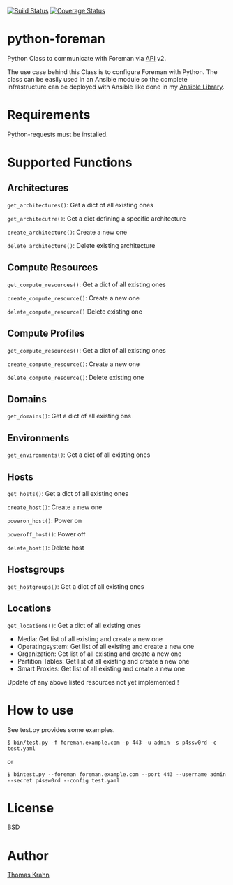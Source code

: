 [![Build Status](https://travis-ci.org/Nosmoht/python-foreman.png)](https://travis-ci.org/Nosmoht/python-foreman)
[![Coverage Status](https://coveralls.io/repos/Nosmoht/python-foreman/badge.svg)](https://coveralls.io/r/Nosmoht/python-foreman)
# python-foreman
Python Class to communicate with Foreman via [API] v2.

The use case behind this Class is to configure Foreman with Python. The class can be easily used in an Ansible module
so the complete infrastructure can be deployed with Ansible like done in my [Ansible Library].

# Requirements
Python-requests must be installed.

# Supported Functions
## Architectures
`get_architectures()`: Get a dict of all existing ones

`get_architecutre()`: Get a dict defining a specific architecture

`create_architecture()`: Create a new one

`delete_architecture()`: Delete existing architecture

## Compute Resources
`get_compute_resources()`: Get a dict of all existing ones

`create_compute_resource()`: Create a new one

`delete_compute_resource()` Delete existing one

## Compute Profiles
`get_compute_resources()`: Get a dict of all existing ones

`create_compute_resource()`: Create a new one

`delete_compute_resource()`: Delete existing one

## Domains
`get_domains()`: Get a dict of all existing ons

## Environments
`get_environments()`: Get a dict of all existing ones

## Hosts
`get_hosts()`: Get a dict of all existing ones

`create_host()`: Create a new one

`poweron_host()`: Power on

`poweroff_host()`: Power off

`delete_host()`: Delete host

## Hostsgroups
`get_hostgroups()`: Get a dict of all existing ones

## Locations
`get_locations()`: Get a dict of all existing ones

- Media: Get list of all existing and create a new one
- Operatingsystem: Get list of all existing and create a new one
- Organization: Get list of all existing and create a new one
- Partition Tables: Get list of all existing and create a new one
- Smart Proxies: Get list of all existing and create a new one

Update of any above listed resources not yet implemented !

# How to use
See test.py provides some examples.

```
$ bin/test.py -f foreman.example.com -p 443 -u admin -s p4ssw0rd -c test.yaml
```
or
```
$ bintest.py --foreman foreman.example.com --port 443 --username admin --secret p4ssw0rd --config test.yaml
```
# License

BSD

# Author
[Thomas Krahn]

[API]: www.theforeman.org/api_v2.html
[Ansible Library]: https://github.com/Nosmoht/ansible-library-foreman
[Thomas Krahn]: mailto:ntbc@gmx.net
